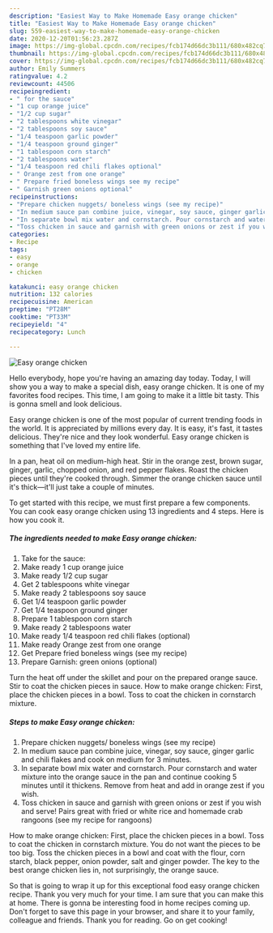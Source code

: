 ```yaml
---
description: "Easiest Way to Make Homemade Easy orange chicken"
title: "Easiest Way to Make Homemade Easy orange chicken"
slug: 559-easiest-way-to-make-homemade-easy-orange-chicken
date: 2020-12-20T01:56:23.287Z
image: https://img-global.cpcdn.com/recipes/fcb174d66dc3b111/680x482cq70/easy-orange-chicken-recipe-main-photo.jpg
thumbnail: https://img-global.cpcdn.com/recipes/fcb174d66dc3b111/680x482cq70/easy-orange-chicken-recipe-main-photo.jpg
cover: https://img-global.cpcdn.com/recipes/fcb174d66dc3b111/680x482cq70/easy-orange-chicken-recipe-main-photo.jpg
author: Emily Summers
ratingvalue: 4.2
reviewcount: 44506
recipeingredient:
- " for the sauce"
- "1 cup orange juice"
- "1/2 cup sugar"
- "2 tablespoons white vinegar"
- "2 tablespoons soy sauce"
- "1/4 teaspoon garlic powder"
- "1/4 teaspoon ground ginger"
- "1 tablespoon corn starch"
- "2 tablespoons water"
- "1/4 teaspoon red chili flakes optional"
- " Orange zest from one orange"
- " Prepare fried boneless wings see my recipe"
- " Garnish green onions optional"
recipeinstructions:
- "Prepare chicken nuggets/ boneless wings (see my recipe)"
- "In medium sauce pan combine juice, vinegar, soy sauce, ginger garlic and chili flakes and cook on medium for 3 minutes."
- "In separate bowl mix water and cornstarch. Pour cornstarch and water mixture into the orange sauce in the pan and continue cooking 5 minutes until it thickens. Remove from heat and add in orange zest if you wish."
- "Toss chicken in sauce and garnish with green onions or zest if you wish and serve! Pairs great with fried or white rice and homemade crab rangoons (see my recipe for rangoons)"
categories:
- Recipe
tags:
- easy
- orange
- chicken

katakunci: easy orange chicken 
nutrition: 132 calories
recipecuisine: American
preptime: "PT28M"
cooktime: "PT33M"
recipeyield: "4"
recipecategory: Lunch

---
```



![Easy orange chicken](https://img-global.cpcdn.com/recipes/fcb174d66dc3b111/680x482cq70/easy-orange-chicken-recipe-main-photo.jpg)

Hello everybody, hope you're having an amazing day today. Today, I will show you a way to make a special dish, easy orange chicken. It is one of my favorites food recipes. This time, I am going to make it a little bit tasty. This is gonna smell and look delicious.

Easy orange chicken is one of the most popular of current trending foods in the world. It is appreciated by millions every day. It is easy, it's fast, it tastes delicious. They're nice and they look wonderful. Easy orange chicken is something that I've loved my entire life.

In a pan, heat oil on medium-high heat. Stir in the orange zest, brown sugar, ginger, garlic, chopped onion, and red pepper flakes. Roast the chicken pieces until they&#39;re cooked through. Simmer the orange chicken sauce until it&#39;s thick—it&#39;ll just take a couple of minutes.


To get started with this recipe, we must first prepare a few components. You can cook easy orange chicken using 13 ingredients and 4 steps. Here is how you cook it.

<!--inarticleads1-->

##### The ingredients needed to make Easy orange chicken:

1. Take  for the sauce:
1. Make ready 1 cup orange juice
1. Make ready 1/2 cup sugar
1. Get 2 tablespoons white vinegar
1. Make ready 2 tablespoons soy sauce
1. Get 1/4 teaspoon garlic powder
1. Get 1/4 teaspoon ground ginger
1. Prepare 1 tablespoon corn starch
1. Make ready 2 tablespoons water
1. Make ready 1/4 teaspoon red chili flakes (optional)
1. Make ready  Orange zest from one orange
1. Get  Prepare fried boneless wings (see my recipe)
1. Prepare  Garnish: green onions (optional)


Turn the heat off under the skillet and pour on the prepared orange sauce. Stir to coat the chicken pieces in sauce. How to make orange chicken: First, place the chicken pieces in a bowl. Toss to coat the chicken in cornstarch mixture. 

<!--inarticleads2-->

##### Steps to make Easy orange chicken:

1. Prepare chicken nuggets/ boneless wings (see my recipe)
1. In medium sauce pan combine juice, vinegar, soy sauce, ginger garlic and chili flakes and cook on medium for 3 minutes.
1. In separate bowl mix water and cornstarch. Pour cornstarch and water mixture into the orange sauce in the pan and continue cooking 5 minutes until it thickens. Remove from heat and add in orange zest if you wish.
1. Toss chicken in sauce and garnish with green onions or zest if you wish and serve! Pairs great with fried or white rice and homemade crab rangoons (see my recipe for rangoons)


How to make orange chicken: First, place the chicken pieces in a bowl. Toss to coat the chicken in cornstarch mixture. You do not want the pieces to be too big. Toss the chicken pieces in a bowl and coat with the flour, corn starch, black pepper, onion powder, salt and ginger powder. The key to the best orange chicken lies in, not surprisingly, the orange sauce. 

So that is going to wrap it up for this exceptional food easy orange chicken recipe. Thank you very much for your time. I am sure that you can make this at home. There is gonna be interesting food in home recipes coming up. Don't forget to save this page in your browser, and share it to your family, colleague and friends. Thank you for reading. Go on get cooking!

